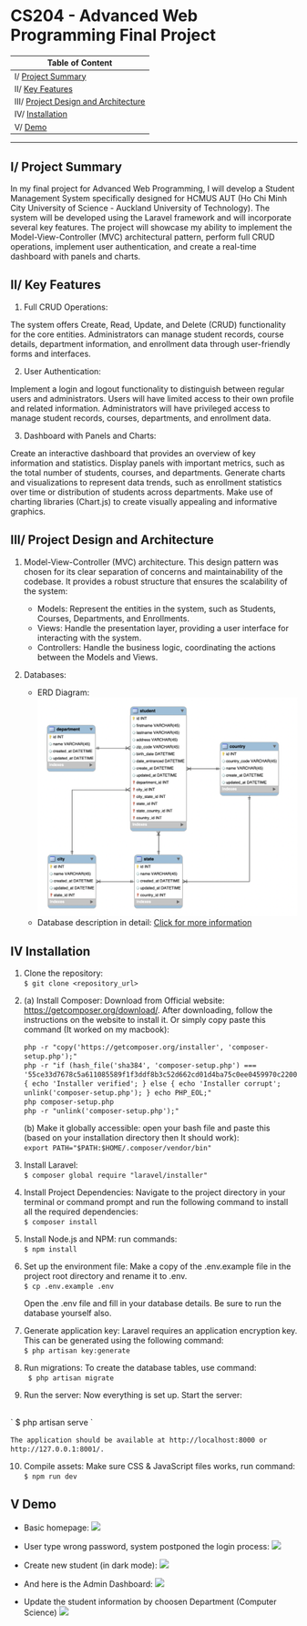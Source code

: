 # CS204 - Advanced Web Programming Final Project

| Table of Content |
| --- |
| I/ [Project Summary](#project-summary) |
| II/ [Key Features](#key-features) |
| III/ [Project Design and Architecture](#Project-Design-and-Architecture) |
| IV/ [Installation](#installation) |
| V/ [Demo](#demo) |
_____

## I/ <a id='project-summary'></a>Project Summary

In my final project for Advanced Web Programming, I will develop a Student Management System specifically designed for HCMUS AUT (Ho Chi Minh City University of Science - Auckland University of Technology). The system will be developed using the Laravel framework and will incorporate several key features. The project will showcase my ability to implement the Model-View-Controller (MVC) architectural pattern, perform full CRUD operations, implement user authentication, and create a real-time dashboard with panels and charts.

## II/ <a id='key-features'></a>Key Features

1. Full CRUD Operations:

The system offers Create, Read, Update, and Delete (CRUD) functionality for the core entities. Administrators can manage student records, course details, department information, and enrollment data through user-friendly forms and interfaces.

2. User Authentication:

Implement a login and logout functionality to distinguish between regular users and administrators.
Users will have limited access to their own profile and related information.
Administrators will have privileged access to manage student records, courses, departments, and enrollment data.

3. Dashboard with Panels and Charts:

Create an interactive dashboard that provides an overview of key information and statistics.
Display panels with important metrics, such as the total number of students, courses, and departments.
Generate charts and visualizations to represent data trends, such as enrollment statistics over time or distribution of students across departments.
Make use of charting libraries (Chart.js) to create visually appealing and informative graphics.

## III/ <a id='Project-Design-and-Architecture'></a>Project Design and Architecture

1. Model-View-Controller (MVC) architecture. This design pattern was chosen for its clear separation of concerns and maintainability of the codebase. It provides a robust structure that ensures the scalability of the system:
   
   * Models: Represent the entities in the system, such as Students, Courses, Departments, and Enrollments.
   * Views: Handle the presentation layer, providing a user interface for interacting with the system.
   * Controllers: Handle the business logic, coordinating the actions between the Models and Views.
  
2. Databases:
    * ERD Diagram:
    ![](ERD_diagram.png)
    * Database description in detail: <a href="https://github.com/linhlbn/CS204-Advanced-Web-Programming/blob/main/databases_description.md">Click for more information</a>

## IV <a id='installation'></a> Installation


1. Clone the repository: <br>
```$ git clone <repository_url> ```

2. 
   (a) Install Composer: Download from Official website: https://getcomposer.org/download/. After downloading, follow the instructions on the website to install it. Or simply copy paste this command (It worked on my macbook):
    ```
    php -r "copy('https://getcomposer.org/installer', 'composer-setup.php');"
    php -r "if (hash_file('sha384', 'composer-setup.php') === '55ce33d7678c5a611085589f1f3ddf8b3c52d662cd01d4ba75c0ee0459970c2200a51f492d557530c71c15d8dba01eae') { echo 'Installer verified'; } else { echo 'Installer corrupt'; unlink('composer-setup.php'); } echo PHP_EOL;"
    php composer-setup.php
    php -r "unlink('composer-setup.php');"
    ```
    (b) Make it globally accessible: open your bash file and paste this (based on your installation directory then It should work): <br>
    ` export PATH="$PATH:$HOME/.composer/vendor/bin" `

3. Install Laravel: <br>
    ` $ composer global require "laravel/installer" `

4. Install Project Dependencies: Navigate to the project directory in your terminal or command prompt and run the following command to install all the required dependencies: <br> ` $ composer install ` 

5. Install Node.js and NPM: run commands: <br> `$ npm install`

6. Set up the environment file: Make a copy of the .env.example file in the project root directory and rename it to .env.
    <br>
    ` $ cp .env.example .env ` 


    Open the .env file and fill in your database details. Be sure to run the database yourself also.

7. Generate application key: Laravel requires an application encryption key. This can be generated using the following command:
<br> ` $ php artisan key:generate `

8. Run migrations: To create the database tables, use command:
<br> ` $ php artisan migrate`

9. Run the server: Now everything is set up. Start the server:
<br>
` $ php artisan serve `

    The application should be available at http://localhost:8000 or http://127.0.0.1:8001/.
10.  Compile assets: Make sure CSS & JavaScript files works, run command: <br>
`$ npm run dev`


## V <a id='demo'></a> Demo

* Basic homepage:
![](BasicHomepage.png)

* User type wrong password, system postponed the login process:
![](WrongPassword.png)

* Create new student (in dark mode):
![](CreateStudent.png)

* And here is the Admin Dashboard:
![](AdminDashBoard.png)

* Update the student information by choosen Department (Computer Science)
![](UpdateStudentInfoViaDepartment.png)
